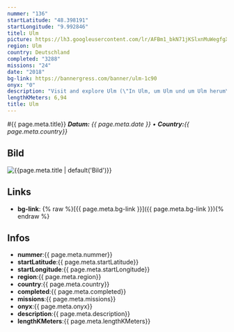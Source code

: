 ```yaml
---
nummer: "136"
startLatitude: "48.398191"
startLongitude: "9.992846"
titel: Ulm
picture: https://lh3.googleusercontent.com/lr/AFBm1_bkN71jKSlxnMuWegfgXoKsBMjHJW4T7ritQTZzEbE_9yAYwxmF0BBMs5hO6wRlpSX_5_vczv0NqjY5WsjdXaPkMnigRiHYRu2BnDQ-GYCRn3s45QwaBGIKmcJl-prxDQHaN6k7-ZBedql8-WyfhTnQJHYJgFHfnVAk7LRAoyvwSSzB_hiCP0fjb953bSvUha8zIjJppuKKI873f9U2kkiV5O0xwA7GWrUZ8FcGVMvXRjTzw6JEEkfZAPvqQnTD_VxCKiAapEOdrpB3QmhcVF79hgOpy9hXp1QhXDE-ThIEB9CFBD-znwtxs2gIjtc_fcBom5qA-Mqp4H9ORwC9pNcwcm4Teztk0TxGQIQ34AvJ9CRQX6ye6LoqYgSELBu0enM6WlEAHR7xa7PjNcfdGXSzZ8i_fU72wCaLswqt5aNtf7bcM6V8At9KqgKgmac-oL3SGjj7sYdgWR9ktdAbxHqIhXwsMNBy4_6np3cyrRZKZH-r6uBqzOS7_KfWZeUD2cS8m8N9ZQsTuEHqCS8SR5P1E9dPiFW_-U1npESF28CtKt1iNv_MKrJ4HGFtVM9RRuaYRc-HvD1WW6joHnK0gEzLH_4nxDcBvRX4QGVFJ63vRjZ_2o32U4BjlyeaDmlgXM-13FwyNGiIppwkfFQkmqZNDXzwiWGc_5-nU1MdY7v1VsxUvCQ2IdIZUXumzFBzN44uvj6Xxz2xCDIF-Jqqywar0xpCtNHKxoPUTw71jANIr0OMcMIknrtj8gLtB3SMJvAPpOOHYuYNi1Agx_wFOdjc8b77gLegeCe32A05PVceILHHo7eiqH4D5ztjIQ6r6JZ1SZY1RneJqxur8dBkdshV8EWEfslqFYU5
region: Ulm
country: Deutschland
completed: "3288"
missions: "24"
date: "2018"
bg-link: https://bannergress.com/banner/ulm-1c90
onyx: "0"
description: "Visit and explore Ulm (\"In Ulm, um Ulm und um Ulm herum\")"
lengthKMeters: 6,94
title: Ulm
---
```


#{{ page.meta.title}}
_**Datum:** {{ page.meta.date }} • **Country:**{{ page.meta.country}}_

## Bild
![{{page.meta.title | default('Bild')}}]({{page.meta.picture}})

## Links
- **bg-link**: {% raw %}[{{ page.meta.bg-link }}]({{ page.meta.bg-link }}){% endraw %}

## Infos
- **nummer**:{{ page.meta.nummer}}
- **startLatitude**:{{ page.meta.startLatitude}}
- **startLongitude**:{{ page.meta.startLongitude}}
- **region**:{{ page.meta.region}}
- **country**:{{ page.meta.country}}
- **completed**:{{ page.meta.completed}}
- **missions**:{{ page.meta.missions}}
- **onyx**:{{ page.meta.onyx}}
- **description**:{{ page.meta.description}}
- **lengthKMeters**:{{ page.meta.lengthKMeters}}

